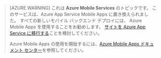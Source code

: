 >[AZURE.WARNING] これは **Azure Mobile Services** のトピックです。  このサービスは、Azure App Service Mobile Apps に置き換えられました。  すべての新しいモバイル バックエンド デプロイには、
> Azure Mobile Apps を使用することをお勧めします。  [サイトを Azure App Service に移行する](../articles/app-service-mobile/app-service-mobile-migrating-from-mobile-services.md)ことを検討してください。
>
> Azure Mobile Apps の使用を開始するには、[Azure Mobile Apps ドキュメント センター](/documentation/learning-paths/appservice-mobileapps/)を参照してください。

<!-----HONumber=AcomDC_0309_2016-->